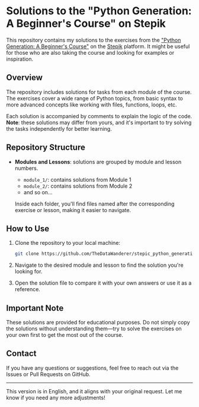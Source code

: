 # Solutions to the "Python Generation: A Beginner's Course" on Stepik

This repository contains my solutions to the exercises from the ["Python Generation: A Beginner's Course"](https://stepik.org/course/58852) on the [Stepik](https://stepik.org/) platform. It might be useful for those who are also taking the course and looking for examples or inspiration.

## Overview

The repository includes solutions for tasks from each module of the course. The exercises cover a wide range of Python topics, from basic syntax to more advanced concepts like working with files, functions, loops, etc.

Each solution is accompanied by comments to explain the logic of the code. **Note**: these solutions may differ from yours, and it's important to try solving the tasks independently for better learning.

## Repository Structure

- **Modules and Lessons**: solutions are grouped by module and lesson numbers.
  - `module_1/`: contains solutions from Module 1
  - `module_2/`: contains solutions from Module 2
  - and so on...

  Inside each folder, you'll find files named after the corresponding exercise or lesson, making it easier to navigate.

## How to Use

1. Clone the repository to your local machine:
   ```bash
   git clone https://github.com/TheDataWanderer/stepic_python_generation_beginners.git
   ```

2. Navigate to the desired module and lesson to find the solution you're looking for.

3. Open the solution file to compare it with your own answers or use it as a reference.

## Important Note

These solutions are provided for educational purposes. Do not simply copy the solutions without understanding them—try to solve the exercises on your own first to get the most out of the course.

## Contact

If you have any questions or suggestions, feel free to reach out via the Issues or Pull Requests on GitHub.

---

This version is in English, and it aligns with your original request. Let me know if you need any more adjustments!
